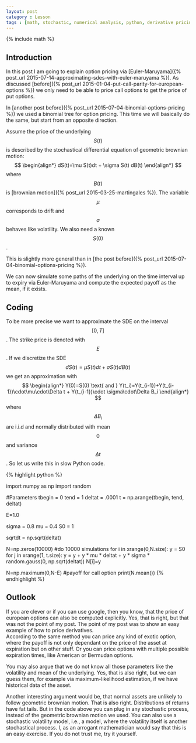 ```yaml
---
layout: post
category : Lesson
tags : [math, stochastic, numerical analysis, python, derivative pricing]
---
```

{% include math %}

## Introduction
In this post I am going to explain option pricing via
[Euler-Maruyama]({% post_url 2015-07-14-approximating-sdes-with-euler-maruyama %}).
As discussed [before]({% post_url 2015-01-04-put-call-parity-for-european-options %})
we only need to be able to price call options to get the price of put
options.

In [another post before]({% post_url 2015-07-04-binomial-options-pricing %})
we used a binomial tree for option pricing. This time we will
basically do the same, but start from an opposite direction.

Assume the price of the underlying $$S(t)$$ is described by the
stochastical differential equation of geometric brownian motion:
$$
\begin{align*}
dS(t)=\mu S(t)dt + \sigma S(t) dB(t)
\end{align*}
$$
where $$B(t)$$ is
[brownian motion]({% post_url 2015-03-25-martingales %}).
The variable $$\mu$$ corresponds to drift and $$\sigma$$ behaves like
volatility.
We also need a known $$S(0)$$.

This is slightly more general than in
[the post before]({% post_url 2015-07-04-binomial-options-pricing %}).

We can now simulate some paths of the underlying on the time interval
up to expiry via Euler-Maruyama and compute the expected payoff as the
mean, if it exists.

## Coding
To be more precise we want to approximate the SDE on the interval
$$[0,T]$$. The strike price is denoted with $$E$$.
If we discretize the SDE $$dS(t)=\mu S(t)dt + \sigma S(t) dB(t)$$ we
get an approximation with
$$
\begin{align*}
Y(0)=S(0) \text{ and }
Y(t_i)=Y(t_{i-1})+Y(t_{i-1})\cdot\mu\cdot\Delta t + Y(t_{i-1})\cdot \sigma\cdot\Delta B_i
\end{align*}
$$
where $$\Delta B_i$$ are i.i.d and normally distributed with mean
$$0$$ and variance $$\Delta t$$.
So let us write this in slow Python code.

{% highlight python %}

import numpy as np
import random
 
#Parameters
tbegin = 0
tend = 1
deltat = .0001
t = np.arange(tbegin, tend, deltat)

E=1.0

sigma = 0.8
mu = 0.4
S0 = 1

sqrtdt = np.sqrt(deltat)


N=np.zeros(10000) #do 10000 simulations
for i in xrange(0,N.size):
  y = S0
  for j in xrange(1, t.size):
      y = y + y * mu * deltat + y * sigma * random.gauss(0, np.sqrt(deltat))
  N[i]=y

N=np.maximum(0,N-E) #payoff for call option
print(N.mean())
{% endhighlight %}

## Outlook
If you are clever or if you can use google, then you know, that the
price of european options can also be computed explicitly. Yes, that
is right, but that was not the point of my post. The point of my post
was to show an easy example of how to price derivatives.  
According to the same method you can price any kind of exotic option,
where the payoff is not only dependant on the price of the asset at
expiration but on other stuff. Or you can price options with multiple
possible expiration times, like American or Bermudan options.

You may also argue that we do not know all those parameters like the
volatility and mean of the underlying. Yes, that is also right, but we
can guess them, for example via maximum-likelihood estimation, if we
have historical data of the asset.

Another interesting argument would be, that normal assets are unlikely
to follow geometric brownian motion. That is also right.
Distributions of returns have fat tails. But in the code above you can
plug in any stochastic process, instead of the geometric brownian
motion we used. You can also use a stochastic volatility model, i.e.,
a model, where the volatility itself is another stochastical process.
I, as an arrogant mathematician would say that this is an easy
exercise. If you do not trust me, try it yourself.
